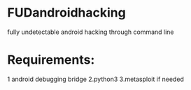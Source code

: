 # FUDandroidhacking
fully undetectable android hacking through command line

# Requirements:
 1 android debugging bridge
 2.python3
 3.metasploit if needed
